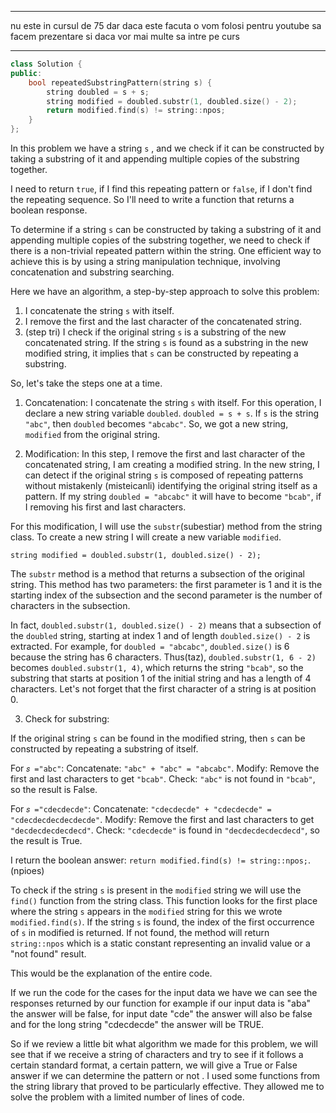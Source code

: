 ___________________________________________
nu este in cursul de 75 dar daca este facuta o vom folosi pentru youtube sa facem prezentare si daca vor mai multe sa intre pe curs
___________________________________________


```cpp
class Solution {
public:
    bool repeatedSubstringPattern(string s) {
        string doubled = s + s;
        string modified = doubled.substr(1, doubled.size() - 2);
        return modified.find(s) != string::npos;
    }
};
```

In this problem we have a string `s` , and we check if it can be constructed by taking a substring of it and appending multiple copies of the substring together.

I need to return `true`, if I find this repeating pattern or `false`, if I don't find the repeating sequence. So I'll need to write a function that returns a boolean response.

To determine if a string `s` can be constructed by taking a substring of it and appending multiple copies of the substring together, we need to check if there is a non-trivial repeated pattern within the string. One efficient way to achieve this is by using a string manipulation technique, involving concatenation and substring searching.

Here we have an algorithm, a step-by-step approach to solve this problem:

1. I concatenate the string `s` with itself.
2. I remove the first and the last character of the concatenated string.
3. (step tri) I check if the original string `s` is a substring of the new concatenated string.
If the string `s` is found as a substring in the new modified string, it implies that `s` can be constructed by repeating a substring.

So, let's take the steps one at a time.
1. Concatenation: I concatenate the string `s` with itself.
For this operation, I declare a new string variable `doubled`.
`doubled = s + s`.
If `s` is the string `"abc"`, then `doubled` becomes `"abcabc"`.
So, we got a new string, `modified` from the original string.

2. Modification:
In this step, I remove the first and last character of the concatenated string, I am creating a modified string.
In the new string, I can detect if the original string `s` is composed of repeating patterns without mistakenly (misteicanli) identifying the original string itself as a pattern.
If my string `doubled = "abcabc"` it will have to become `"bcab"`, if I removing his first and last characters.

For this modification, I will use the `substr`(subestiar) method from the string class. To create a new string I will create a new variable `modified`.

`string modified = doubled.substr(1, doubled.size() - 2);`

The `substr` method is a method that returns a subsection of the original string. This method has two parameters: 
the first parameter is 1 and it is the starting index of the subsection
 and the second parameter is the number of characters in the subsection.

In fact, `doubled.substr(1, doubled.size() - 2)` means that a subsection of the `doubled` string, starting at index 1 and of length `doubled.size() - 2` is extracted.
For example, for `doubled = "abcabc"`, `doubled.size()` is 6 because the string has 6 characters. Thus(taz), `doubled.substr(1, 6 - 2)` becomes `doubled.substr(1, 4)`, which returns the string `"bcab"`, so the substring that starts at position 1 of the initial string and has a length of 4 characters. Let's not forget that the first character of a string is at position 0.

3. Check for substring:

If the original string `s` can be found in the modified string, then `s` can be constructed by repeating a substring of itself.

For `𝑠 ="abc"`:
Concatenate: `"abc" + "abc" = "abcabc"`.
Modify: Remove the first and last characters to get `"bcab"`.
Check: `"abc"` is not found in `"bcab"`, so the result is False.

For `𝑠 ="cdecdecde"`:
Concatenate: `"cdecdecde" + "cdecdecde" = "cdecdecdecdecdecde"`.
Modify: Remove the first and last characters to get `"decdecdecdecdecd"`.
Check: `"cdecdecde"` is found in `"decdecdecdecdecd"`, so the result is True.

I return the boolean answer:
`return modified.find(s) != string::npos;`.(npioes)

To check if the string `s` is present in the `modified` string we will use the `find()` function from the string class. This function looks for the first place where the string `s` appears in the `modified` string for this we wrote `modified.find(s)`.
If the string `s` is found, the index of the first occurrence of `s` in modified is returned.
If not found, the method will return `string::npos` which is a static constant representing an invalid value or a "not found" result.

This would be the explanation of the entire code.

If we run the code for the cases for the input data we have we can see the responses returned by our function for example if our input data is "aba" the answer will be false, for input date "cde" the answer will also be false and for the long string "cdecdecde" the answer will be TRUE.

So if we review a little bit what algorithm we made for this problem, we will see that if we receive a string of characters and try to see if it follows a certain standard format, a certain pattern, we will give a True or False answer if we can determine the pattern or not .
I used some functions from the string library that proved to be particularly effective. They allowed me to solve the problem with a limited number of lines of code.